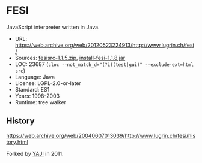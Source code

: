 # FESI

JavaScript interpreter written in Java.

* URL:        https://web.archive.org/web/20120523224913/http://www.lugrin.ch/fesi/
* Sources:    [fesisrc-1.1.5.zip](https://web.archive.org/web/20130219063729/http://www.lugrin.ch/fesi/fesisrc-1.1.5.zip), [install-fesi-1.1.8.jar](https://web.archive.org/web/20130220100323/http://www.lugrin.ch/fesi/install-fesi-1.1.8.jar)
* LOC:        23687 (`cloc --not_match_d="(?i)(test|gui)" --exclude-ext=html src`)
* Language:   Java
* License:    LGPL-2.0-or-later
* Standard:   ES1
* Years:      1998-2003
* Runtime:    tree walker

## History

https://web.archive.org/web/20040607013039/http://www.lugrin.ch/fesi/history.html

Forked by [YAJI](yaji.md) in 2011.
